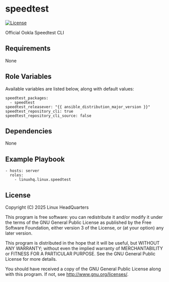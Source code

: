 # speedtest

[![License](https://img.shields.io/badge/license-GPLv3-lightgreen)](https://www.gnu.org/licenses/gpl-3.0.en.html#license-text)

Official Ookla Speedtest CLI

## Requirements

None

## Role Variables

Available variables are listed below, along with default values:

    speedtest_packages:
      - speedtest
    speedtest_releasever: "{{ ansible_distribution_major_version }}"
    speedtest_repository_cli: true
    speedtest_repository_cli_source: false

## Dependencies

None

## Example Playbook

    - hosts: server
      roles:
        - linuxhq.linux.speedtest

## License

Copyright (C) 2025 Linux HeadQuarters

This program is free software: you can redistribute it and/or modify
it under the terms of the GNU General Public License as published by
the Free Software Foundation, either version 3 of the License, or
(at your option) any later version.

This program is distributed in the hope that it will be useful,
but WITHOUT ANY WARRANTY; without even the implied warranty of
MERCHANTABILITY or FITNESS FOR A PARTICULAR PURPOSE. See the
GNU General Public License for more details.

You should have received a copy of the GNU General Public License
along with this program. If not, see <http://www.gnu.org/licenses/>.
